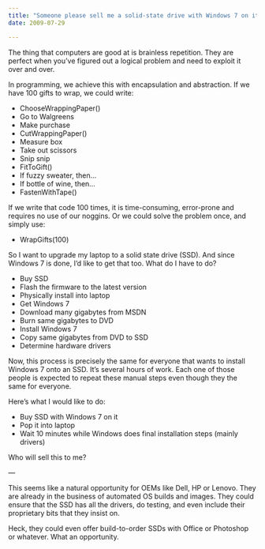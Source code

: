 ```yaml
---
title: "Someone please sell me a solid-state drive with Windows 7 on it"
date: 2009-07-29

---
```


The thing that computers are good at is brainless repetition. They are perfect when you’ve figured out a logical problem and need to exploit it over and over.

In programming, we achieve this with encapsulation and abstraction. If we have 100 gifts to wrap, we could write:

*   ChooseWrappingPaper()
*   Go to Walgreens
*   Make purchase
*   CutWrappingPaper()
*   Measure box
*   Take out scissors
*   Snip snip
*   FitToGift()
*   If fuzzy sweater, then…
*   If bottle of wine, then…
*   FastenWithTape()

If we write that code 100 times, it is time-consuming, error-prone and requires no use of our noggins. Or we could solve the problem once, and simply use:

*   WrapGifts(100)

So I want to upgrade my laptop to a solid state drive (SSD). And since Windows 7 is done, I’d like to get that too. What do I have to do?

*   Buy SSD
*   Flash the firmware to the latest version
*   Physically install into laptop
*   Get Windows 7
*   Download many gigabytes from MSDN
*   Burn same gigabytes to DVD
*   Install Windows 7
*   Copy same gigabytes from DVD to SSD
*   Determine hardware drivers

Now, this process is precisely the same for everyone that wants to install Windows 7 onto an SSD. It’s several hours of work. Each one of those people is expected to repeat these manual steps even though they the same for everyone.

Here’s what I would like to do:

*   Buy SSD with Windows 7 on it
*   Pop it into laptop
*   Wait 10 minutes while Windows does final installation steps (mainly drivers)

Who will sell this to me?

—

This seems like a natural opportunity for OEMs like Dell, HP or Lenovo. They are already in the business of automated OS builds and images. They could ensure that the SSD has all the drivers, do testing, and even include their proprietary bits that they insist on.

Heck, they could even offer build-to-order SSDs with Office or Photoshop or whatever. What an opportunity.
